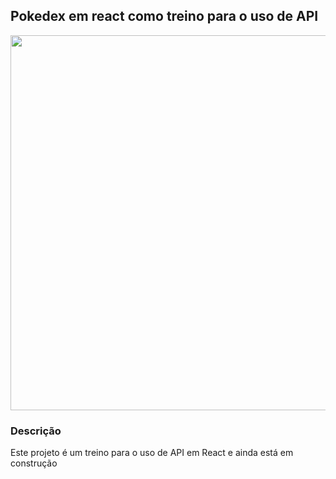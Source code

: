<h2>Pokedex em react como treino para o uso de API</h2>
<img src="https://user-images.githubusercontent.com/104655361/189449783-0d4ccad0-2b1c-4153-9c46-302ea9ea289f.jpeg" width="600em">
<h3>Descrição</h3>
<p>Este projeto é um treino para o uso de API em React e ainda está em construção</p>
